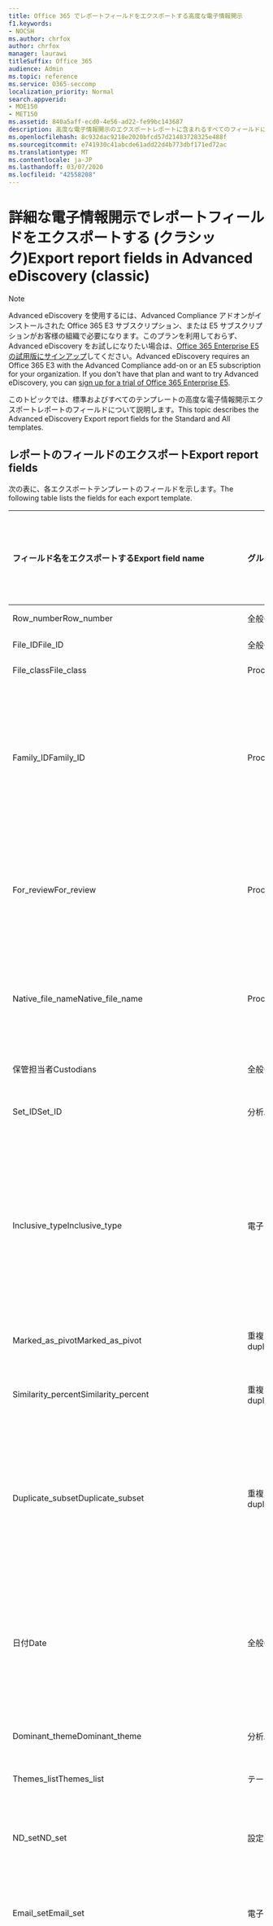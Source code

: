 ```yaml
---
title: Office 365 でレポートフィールドをエクスポートする高度な電子情報開示
f1.keywords:
- NOCSH
ms.author: chrfox
author: chrfox
manager: laurawi
titleSuffix: Office 365
audience: Admin
ms.topic: reference
ms.service: O365-seccomp
localization_priority: Normal
search.appverid:
- MOE150
- MET150
ms.assetid: 840a5aff-ecd0-4e56-ad22-fe99bc143687
description: 高度な電子情報開示のエクスポートレポートに含まれるすべてのフィールドについて説明します。
ms.openlocfilehash: 8c932dac9218e2020bfcd57d21483728325e488f
ms.sourcegitcommit: e741930c41abcde61add22d4b773dbf171ed72ac
ms.translationtype: MT
ms.contentlocale: ja-JP
ms.lasthandoff: 03/07/2020
ms.locfileid: "42558208"
---
```

# <a name="export-report-fields-in-advanced-ediscovery-classic"></a><span data-ttu-id="ea16e-103">詳細な電子情報開示でレポートフィールドをエクスポートする (クラシック)</span><span class="sxs-lookup"><span data-stu-id="ea16e-103">Export report fields in Advanced eDiscovery (classic)</span></span>

> [!NOTE]
> <span data-ttu-id="ea16e-p101">Advanced eDiscovery を使用するには、Advanced Compliance アドオンがインストールされた Office 365 E3 サブスクリプション、または E5 サブスクリプションがお客様の組織で必要になります。このプランを利用しておらず、Advanced eDiscovery をお試しになりたい場合は、[Office 365 Enterprise E5 の試用版にサインアップ](https://go.microsoft.com/fwlink/p/?LinkID=698279)してください。</span><span class="sxs-lookup"><span data-stu-id="ea16e-p101">Advanced eDiscovery requires an Office 365 E3 with the Advanced Compliance add-on or an E5 subscription for your organization. If you don't have that plan and want to try Advanced eDiscovery, you can [sign up for a trial of Office 365 Enterprise E5](https://go.microsoft.com/fwlink/p/?LinkID=698279).</span></span> 
  
<span data-ttu-id="ea16e-106">このトピックでは、標準およびすべてのテンプレートの高度な電子情報開示エクスポートレポートのフィールドについて説明します。</span><span class="sxs-lookup"><span data-stu-id="ea16e-106">This topic describes the Advanced eDiscovery Export report fields for the Standard and All templates.</span></span>
  
## <a name="export-report-fields"></a><span data-ttu-id="ea16e-107">レポートのフィールドのエクスポート</span><span class="sxs-lookup"><span data-stu-id="ea16e-107">Export report fields</span></span>

<span data-ttu-id="ea16e-108">次の表に、各エクスポートテンプレートのフィールドを示します。</span><span class="sxs-lookup"><span data-stu-id="ea16e-108">The following table lists the fields for each export template.</span></span>
  
|<span data-ttu-id="ea16e-109">**フィールド名をエクスポートする**</span><span class="sxs-lookup"><span data-stu-id="ea16e-109">**Export field name**</span></span>|<span data-ttu-id="ea16e-110">**グループ**</span><span class="sxs-lookup"><span data-stu-id="ea16e-110">**Group**</span></span>|<span data-ttu-id="ea16e-111">**説明**</span><span class="sxs-lookup"><span data-stu-id="ea16e-111">**Description**</span></span>|<span data-ttu-id="ea16e-112">**標準テンプレートで使用可能**</span><span class="sxs-lookup"><span data-stu-id="ea16e-112">**Available in Standard template**</span></span>|<span data-ttu-id="ea16e-113">**すべてのテンプレートで使用可能**</span><span class="sxs-lookup"><span data-stu-id="ea16e-113">**Available in All template**</span></span>|
|:-----|:-----|:-----|:-----|:-----|
|<span data-ttu-id="ea16e-114">Row_number</span><span class="sxs-lookup"><span data-stu-id="ea16e-114">Row_number</span></span>  <br/> |<span data-ttu-id="ea16e-115">全般</span><span class="sxs-lookup"><span data-stu-id="ea16e-115">General</span></span>  <br/> |<span data-ttu-id="ea16e-116">行番号を指定します。</span><span class="sxs-lookup"><span data-stu-id="ea16e-116">Row number.</span></span>  <br/> |<span data-ttu-id="ea16e-117">はい</span><span class="sxs-lookup"><span data-stu-id="ea16e-117">Yes</span></span>  <br/> |<span data-ttu-id="ea16e-118">はい</span><span class="sxs-lookup"><span data-stu-id="ea16e-118">Yes</span></span>  <br/> |
|<span data-ttu-id="ea16e-119">File_ID</span><span class="sxs-lookup"><span data-stu-id="ea16e-119">File_ID</span></span>  <br/> |<span data-ttu-id="ea16e-120">全般</span><span class="sxs-lookup"><span data-stu-id="ea16e-120">General</span></span>  <br/> |<span data-ttu-id="ea16e-121">ファイル ID。</span><span class="sxs-lookup"><span data-stu-id="ea16e-121">File ID.</span></span>  <br/> |<span data-ttu-id="ea16e-122">はい</span><span class="sxs-lookup"><span data-stu-id="ea16e-122">Yes</span></span>  <br/> |<span data-ttu-id="ea16e-123">はい</span><span class="sxs-lookup"><span data-stu-id="ea16e-123">Yes</span></span>  <br/> |
|<span data-ttu-id="ea16e-124">File_class</span><span class="sxs-lookup"><span data-stu-id="ea16e-124">File_class</span></span>  <br/> |<span data-ttu-id="ea16e-125">Processing</span><span class="sxs-lookup"><span data-stu-id="ea16e-125">Processing</span></span>  <br/> |<span data-ttu-id="ea16e-126">File クラス。</span><span class="sxs-lookup"><span data-stu-id="ea16e-126">File class.</span></span>  <br/> |<span data-ttu-id="ea16e-127">はい</span><span class="sxs-lookup"><span data-stu-id="ea16e-127">Yes</span></span>  <br/> |<span data-ttu-id="ea16e-128">はい</span><span class="sxs-lookup"><span data-stu-id="ea16e-128">Yes</span></span>  <br/> |
|<span data-ttu-id="ea16e-129">Family_ID</span><span class="sxs-lookup"><span data-stu-id="ea16e-129">Family_ID</span></span>  <br/> |<span data-ttu-id="ea16e-130">Processing</span><span class="sxs-lookup"><span data-stu-id="ea16e-130">Processing</span></span>  <br/> |<span data-ttu-id="ea16e-131">ファイルをグループ化するために使用される数値識別子 (通常はメールインスタンスとその添付ファイル)。</span><span class="sxs-lookup"><span data-stu-id="ea16e-131">Numeric identifier that is used to group files (usually email instance and its attachments).</span></span>  <br/> |<span data-ttu-id="ea16e-132">はい</span><span class="sxs-lookup"><span data-stu-id="ea16e-132">Yes</span></span>  <br/> |<span data-ttu-id="ea16e-133">はい</span><span class="sxs-lookup"><span data-stu-id="ea16e-133">Yes</span></span>  <br/> |
|<span data-ttu-id="ea16e-134">For_review</span><span class="sxs-lookup"><span data-stu-id="ea16e-134">For_review</span></span>  <br/> |<span data-ttu-id="ea16e-135">Processing</span><span class="sxs-lookup"><span data-stu-id="ea16e-135">Processing</span></span>  <br/> |<span data-ttu-id="ea16e-136">フィールドがレビューのためにエクスポートに含まれることを示すフラグ。</span><span class="sxs-lookup"><span data-stu-id="ea16e-136">Flag to indicate that the field will be included in export for review.</span></span>  <br/> |<span data-ttu-id="ea16e-137">はい</span><span class="sxs-lookup"><span data-stu-id="ea16e-137">Yes</span></span>  <br/> |<span data-ttu-id="ea16e-138">はい</span><span class="sxs-lookup"><span data-stu-id="ea16e-138">Yes</span></span>  <br/> |
|<span data-ttu-id="ea16e-139">Native_file_name</span><span class="sxs-lookup"><span data-stu-id="ea16e-139">Native_file_name</span></span>  <br/> |<span data-ttu-id="ea16e-140">Processing</span><span class="sxs-lookup"><span data-stu-id="ea16e-140">Processing</span></span>  <br/> |<span data-ttu-id="ea16e-141">ネイティブファイル名。フォルダーと拡張子を参照しません。</span><span class="sxs-lookup"><span data-stu-id="ea16e-141">Native file name, without referencing folder and extension.</span></span>  <br/> |<span data-ttu-id="ea16e-142">はい</span><span class="sxs-lookup"><span data-stu-id="ea16e-142">Yes</span></span>  <br/> |<span data-ttu-id="ea16e-143">はい</span><span class="sxs-lookup"><span data-stu-id="ea16e-143">Yes</span></span>  <br/> |
|<span data-ttu-id="ea16e-144">保管担当者</span><span class="sxs-lookup"><span data-stu-id="ea16e-144">Custodians</span></span>  <br/> |<span data-ttu-id="ea16e-145">全般</span><span class="sxs-lookup"><span data-stu-id="ea16e-145">General</span></span>  <br/> |<span data-ttu-id="ea16e-146">ファイルの保管担当者。</span><span class="sxs-lookup"><span data-stu-id="ea16e-146">Custodian of the file.</span></span>  <br/> |<span data-ttu-id="ea16e-147">はい</span><span class="sxs-lookup"><span data-stu-id="ea16e-147">Yes</span></span>  <br/> |<span data-ttu-id="ea16e-148">はい</span><span class="sxs-lookup"><span data-stu-id="ea16e-148">Yes</span></span>  <br/> |
|<span data-ttu-id="ea16e-149">Set_ID</span><span class="sxs-lookup"><span data-stu-id="ea16e-149">Set_ID</span></span>  <br/> |<span data-ttu-id="ea16e-150">分析</span><span class="sxs-lookup"><span data-stu-id="ea16e-150">Analyze</span></span>  <br/> |<span data-ttu-id="ea16e-151">"ND set" または "Email set" id。</span><span class="sxs-lookup"><span data-stu-id="ea16e-151">"ND set" or "Email set" id.</span></span>  <br/> |<span data-ttu-id="ea16e-152">はい</span><span class="sxs-lookup"><span data-stu-id="ea16e-152">Yes</span></span>  <br/> |<span data-ttu-id="ea16e-153">はい</span><span class="sxs-lookup"><span data-stu-id="ea16e-153">Yes</span></span>  <br/> |
|<span data-ttu-id="ea16e-154">Inclusive_type</span><span class="sxs-lookup"><span data-stu-id="ea16e-154">Inclusive_type</span></span>  <br/> |<span data-ttu-id="ea16e-155">電子メール</span><span class="sxs-lookup"><span data-stu-id="ea16e-155">Email</span></span>  <br/> |<span data-ttu-id="ea16e-156">次の値に従ってファイルが包含されているかどうかを示します。 0-包含ではない、1-包括、2: 包括的コピー。</span><span class="sxs-lookup"><span data-stu-id="ea16e-156">Indicates if file is inclusive, according to the following values: 0 - not inclusive, 1 - Inclusive, 2 - Inclusive minus, 3 - Inclusive copy.</span></span>  <br/> |<span data-ttu-id="ea16e-157">はい</span><span class="sxs-lookup"><span data-stu-id="ea16e-157">Yes</span></span>  <br/> |<span data-ttu-id="ea16e-158">はい</span><span class="sxs-lookup"><span data-stu-id="ea16e-158">Yes</span></span>  <br/> |
|<span data-ttu-id="ea16e-159">Marked_as_pivot</span><span class="sxs-lookup"><span data-stu-id="ea16e-159">Marked_as_pivot</span></span>  <br/> |<span data-ttu-id="ea16e-160">重複の近似</span><span class="sxs-lookup"><span data-stu-id="ea16e-160">Near duplicates</span></span>  <br/> |<span data-ttu-id="ea16e-161">ファイルがピボットかどうかを示します。</span><span class="sxs-lookup"><span data-stu-id="ea16e-161">Indicates if the file is a pivot.</span></span>  <br/> |<span data-ttu-id="ea16e-162">はい</span><span class="sxs-lookup"><span data-stu-id="ea16e-162">Yes</span></span>  <br/> |<span data-ttu-id="ea16e-163">はい</span><span class="sxs-lookup"><span data-stu-id="ea16e-163">Yes</span></span>  <br/> |
|<span data-ttu-id="ea16e-164">Similarity_percent</span><span class="sxs-lookup"><span data-stu-id="ea16e-164">Similarity_percent</span></span>  <br/> |<span data-ttu-id="ea16e-165">重複の近似</span><span class="sxs-lookup"><span data-stu-id="ea16e-165">Near duplicates</span></span>  <br/> |<span data-ttu-id="ea16e-166">ピボットに対する類似性の割合。</span><span class="sxs-lookup"><span data-stu-id="ea16e-166">Percentage of similarity relative to the pivot.</span></span>  <br/> |<span data-ttu-id="ea16e-167">はい</span><span class="sxs-lookup"><span data-stu-id="ea16e-167">Yes</span></span>  <br/> |<span data-ttu-id="ea16e-168">はい</span><span class="sxs-lookup"><span data-stu-id="ea16e-168">Yes</span></span>  <br/> |
|<span data-ttu-id="ea16e-169">Duplicate_subset</span><span class="sxs-lookup"><span data-stu-id="ea16e-169">Duplicate_subset</span></span>  <br/> |<span data-ttu-id="ea16e-170">重複の近似</span><span class="sxs-lookup"><span data-stu-id="ea16e-170">Near duplicates</span></span>  <br/> |<span data-ttu-id="ea16e-171">重複したサブセットの一意の識別子。</span><span class="sxs-lookup"><span data-stu-id="ea16e-171">Unique identifier of the duplicate subset.</span></span> <span data-ttu-id="ea16e-172">ファイルが完全にテキストの複製であるかどうかを示します。</span><span class="sxs-lookup"><span data-stu-id="ea16e-172">Indicates whether the file has exact text duplicates.</span></span>  <br/> |<span data-ttu-id="ea16e-173">はい</span><span class="sxs-lookup"><span data-stu-id="ea16e-173">Yes</span></span>  <br/> |<span data-ttu-id="ea16e-174">はい</span><span class="sxs-lookup"><span data-stu-id="ea16e-174">Yes</span></span>  <br/> |
|<span data-ttu-id="ea16e-175">日付</span><span class="sxs-lookup"><span data-stu-id="ea16e-175">Date</span></span>  <br/> |<span data-ttu-id="ea16e-176">全般</span><span class="sxs-lookup"><span data-stu-id="ea16e-176">General</span></span>  <br/> |<span data-ttu-id="ea16e-177">ファイルの日付 (ファイルの種類によって異なります-電子メール: 送信日、ドキュメント: 日付が変更されます)。</span><span class="sxs-lookup"><span data-stu-id="ea16e-177">Date of file (depends on file type - email: date sent; document: date modified).</span></span>  <br/> |<span data-ttu-id="ea16e-178">はい</span><span class="sxs-lookup"><span data-stu-id="ea16e-178">Yes</span></span>  <br/> |<span data-ttu-id="ea16e-179">はい</span><span class="sxs-lookup"><span data-stu-id="ea16e-179">Yes</span></span>  <br/> |
|<span data-ttu-id="ea16e-180">Dominant_theme</span><span class="sxs-lookup"><span data-stu-id="ea16e-180">Dominant_theme</span></span>  <br/> |<span data-ttu-id="ea16e-181">分析</span><span class="sxs-lookup"><span data-stu-id="ea16e-181">Analyze</span></span>  <br/> |<span data-ttu-id="ea16e-182">ファイルの主なテーマ。</span><span class="sxs-lookup"><span data-stu-id="ea16e-182">Primary Theme of the file.</span></span>  <br/> |<span data-ttu-id="ea16e-183">はい</span><span class="sxs-lookup"><span data-stu-id="ea16e-183">Yes</span></span>  <br/> |<span data-ttu-id="ea16e-184">はい</span><span class="sxs-lookup"><span data-stu-id="ea16e-184">Yes</span></span>  <br/> |
|<span data-ttu-id="ea16e-185">Themes_list</span><span class="sxs-lookup"><span data-stu-id="ea16e-185">Themes_list</span></span>  <br/> |<span data-ttu-id="ea16e-186">テーマ</span><span class="sxs-lookup"><span data-stu-id="ea16e-186">Themes</span></span>  <br/> |<span data-ttu-id="ea16e-187">テーマ名のリスト。</span><span class="sxs-lookup"><span data-stu-id="ea16e-187">List of Theme names.</span></span>  <br/> |<span data-ttu-id="ea16e-188">はい</span><span class="sxs-lookup"><span data-stu-id="ea16e-188">Yes</span></span>  <br/> |<span data-ttu-id="ea16e-189">はい</span><span class="sxs-lookup"><span data-stu-id="ea16e-189">Yes</span></span>  <br/> |
|<span data-ttu-id="ea16e-190">ND_set</span><span class="sxs-lookup"><span data-stu-id="ea16e-190">ND_set</span></span>  <br/> |<span data-ttu-id="ea16e-191">設定</span><span class="sxs-lookup"><span data-stu-id="ea16e-191">EquiSet</span></span>  <br/> |<span data-ttu-id="ea16e-192">Nearduplicate セットの一意の数値識別子。</span><span class="sxs-lookup"><span data-stu-id="ea16e-192">Unique numeric identifier of a Nearduplicate set.</span></span>  <br/> |<span data-ttu-id="ea16e-193">はい</span><span class="sxs-lookup"><span data-stu-id="ea16e-193">Yes</span></span>  <br/> |<span data-ttu-id="ea16e-194">はい</span><span class="sxs-lookup"><span data-stu-id="ea16e-194">Yes</span></span>  <br/> |
|<span data-ttu-id="ea16e-195">Email_set</span><span class="sxs-lookup"><span data-stu-id="ea16e-195">Email_set</span></span>  <br/> |<span data-ttu-id="ea16e-196">電子メール</span><span class="sxs-lookup"><span data-stu-id="ea16e-196">Email</span></span>  <br/> |<span data-ttu-id="ea16e-197">電子メールセットの一意の数値識別子。</span><span class="sxs-lookup"><span data-stu-id="ea16e-197">Unique numeric identifier of an Email set.</span></span>  <br/> |<span data-ttu-id="ea16e-198">はい</span><span class="sxs-lookup"><span data-stu-id="ea16e-198">Yes</span></span>  <br/> |<span data-ttu-id="ea16e-199">はい</span><span class="sxs-lookup"><span data-stu-id="ea16e-199">Yes</span></span>  <br/> |
|<span data-ttu-id="ea16e-200">Email_thread</span><span class="sxs-lookup"><span data-stu-id="ea16e-200">Email_thread</span></span>  <br/> |<span data-ttu-id="ea16e-201">電子メール</span><span class="sxs-lookup"><span data-stu-id="ea16e-201">Email</span></span>  <br/> |<span data-ttu-id="ea16e-202">メールセット内の電子メールの位置について説明します。これは、ルートから現在の電子メールへのすべてのノード Id で構成され、ピリオドで区切られています。</span><span class="sxs-lookup"><span data-stu-id="ea16e-202">Describes the position of the email within the Email set Consists of all Node IDs from the root to the current email, separated by periods.</span></span>  <br/> |<span data-ttu-id="ea16e-203">はい</span><span class="sxs-lookup"><span data-stu-id="ea16e-203">Yes</span></span>  <br/> |<span data-ttu-id="ea16e-204">はい</span><span class="sxs-lookup"><span data-stu-id="ea16e-204">Yes</span></span>  <br/> |
|<span data-ttu-id="ea16e-205">Email_subject</span><span class="sxs-lookup"><span data-stu-id="ea16e-205">Email_subject</span></span>  <br/> |<span data-ttu-id="ea16e-206">電子メール</span><span class="sxs-lookup"><span data-stu-id="ea16e-206">Email</span></span>  <br/> |<span data-ttu-id="ea16e-207">電子メールの件名。</span><span class="sxs-lookup"><span data-stu-id="ea16e-207">Subject of the email.</span></span>  <br/> |<span data-ttu-id="ea16e-208">はい</span><span class="sxs-lookup"><span data-stu-id="ea16e-208">Yes</span></span>  <br/> |<span data-ttu-id="ea16e-209">はい</span><span class="sxs-lookup"><span data-stu-id="ea16e-209">Yes</span></span>  <br/> |
|<span data-ttu-id="ea16e-210">Email_date_sent</span><span class="sxs-lookup"><span data-stu-id="ea16e-210">Email_date_sent</span></span>  <br/> |<span data-ttu-id="ea16e-211">電子メール</span><span class="sxs-lookup"><span data-stu-id="ea16e-211">Email</span></span>  <br/> |<span data-ttu-id="ea16e-212">電子メールが送信された日付。</span><span class="sxs-lookup"><span data-stu-id="ea16e-212">Date on which the email was sent.</span></span>  <br/> |<span data-ttu-id="ea16e-213">はい</span><span class="sxs-lookup"><span data-stu-id="ea16e-213">Yes</span></span>  <br/> |<span data-ttu-id="ea16e-214">はい</span><span class="sxs-lookup"><span data-stu-id="ea16e-214">Yes</span></span>  <br/> |
|<span data-ttu-id="ea16e-215">Email_participants</span><span class="sxs-lookup"><span data-stu-id="ea16e-215">Email_participants</span></span>  <br/> |<span data-ttu-id="ea16e-216">電子メール</span><span class="sxs-lookup"><span data-stu-id="ea16e-216">Email</span></span>  <br/> |<span data-ttu-id="ea16e-217">電子メールスレッド内のすべての参加者の電子メールアドレス (欠落したリンクを含む)。</span><span class="sxs-lookup"><span data-stu-id="ea16e-217">Email addresses of all participants in an email thread, including for missing links.</span></span>  <br/> |<span data-ttu-id="ea16e-218">はい</span><span class="sxs-lookup"><span data-stu-id="ea16e-218">Yes</span></span>  <br/> |<span data-ttu-id="ea16e-219">はい</span><span class="sxs-lookup"><span data-stu-id="ea16e-219">Yes</span></span>  <br/> |
|<span data-ttu-id="ea16e-220">Email_participant_domains</span><span class="sxs-lookup"><span data-stu-id="ea16e-220">Email_participant_domains</span></span>  <br/> |<span data-ttu-id="ea16e-221">電子メール</span><span class="sxs-lookup"><span data-stu-id="ea16e-221">Email</span></span>  <br/> |<span data-ttu-id="ea16e-222">電子メールスレッド内のすべての参加者のドメイン (欠落したリンクを含む)。</span><span class="sxs-lookup"><span data-stu-id="ea16e-222">Domains of all participants in an email thread, including for missing link.</span></span>  <br/> |<span data-ttu-id="ea16e-223">はい</span><span class="sxs-lookup"><span data-stu-id="ea16e-223">Yes</span></span>  <br/> |<span data-ttu-id="ea16e-224">はい</span><span class="sxs-lookup"><span data-stu-id="ea16e-224">Yes</span></span>  <br/> |
|<span data-ttu-id="ea16e-225">Email_sender</span><span class="sxs-lookup"><span data-stu-id="ea16e-225">Email_sender</span></span>  <br/> |<span data-ttu-id="ea16e-226">電子メール</span><span class="sxs-lookup"><span data-stu-id="ea16e-226">Email</span></span>  <br/> |<span data-ttu-id="ea16e-227">電子メールの送信者の名前またはアドレス。</span><span class="sxs-lookup"><span data-stu-id="ea16e-227">Email sender name and/or address.</span></span>  <br/> |<span data-ttu-id="ea16e-228">はい</span><span class="sxs-lookup"><span data-stu-id="ea16e-228">Yes</span></span>  <br/> |<span data-ttu-id="ea16e-229">はい</span><span class="sxs-lookup"><span data-stu-id="ea16e-229">Yes</span></span>  <br/> |
|<span data-ttu-id="ea16e-230">Email_sender_domain</span><span class="sxs-lookup"><span data-stu-id="ea16e-230">Email_sender_domain</span></span>  <br/> |<span data-ttu-id="ea16e-231">電子メール</span><span class="sxs-lookup"><span data-stu-id="ea16e-231">Email</span></span>  <br/> |<span data-ttu-id="ea16e-232">電子メールの送信者のドメイン。</span><span class="sxs-lookup"><span data-stu-id="ea16e-232">Email sender's domain.</span></span>  <br/> |<span data-ttu-id="ea16e-233">はい</span><span class="sxs-lookup"><span data-stu-id="ea16e-233">Yes</span></span>  <br/> |<span data-ttu-id="ea16e-234">はい</span><span class="sxs-lookup"><span data-stu-id="ea16e-234">Yes</span></span>  <br/> |
|<span data-ttu-id="ea16e-235">Email_to</span><span class="sxs-lookup"><span data-stu-id="ea16e-235">Email_to</span></span>  <br/> |<span data-ttu-id="ea16e-236">電子メール</span><span class="sxs-lookup"><span data-stu-id="ea16e-236">Email</span></span>  <br/> |<span data-ttu-id="ea16e-237">電子メールの受信者に送信します。</span><span class="sxs-lookup"><span data-stu-id="ea16e-237">To recipient of the email.</span></span>  <br/> |<span data-ttu-id="ea16e-238">はい</span><span class="sxs-lookup"><span data-stu-id="ea16e-238">Yes</span></span>  <br/> |<span data-ttu-id="ea16e-239">はい</span><span class="sxs-lookup"><span data-stu-id="ea16e-239">Yes</span></span>  <br/> |
|<span data-ttu-id="ea16e-240">Email_cc</span><span class="sxs-lookup"><span data-stu-id="ea16e-240">Email_cc</span></span>  <br/> |<span data-ttu-id="ea16e-241">電子メール</span><span class="sxs-lookup"><span data-stu-id="ea16e-241">Email</span></span>  <br/> |<span data-ttu-id="ea16e-242">電子メールの CC 受信者。</span><span class="sxs-lookup"><span data-stu-id="ea16e-242">CC recipient of the email.</span></span>  <br/> |<span data-ttu-id="ea16e-243">はい</span><span class="sxs-lookup"><span data-stu-id="ea16e-243">Yes</span></span>  <br/> |<span data-ttu-id="ea16e-244">はい</span><span class="sxs-lookup"><span data-stu-id="ea16e-244">Yes</span></span>  <br/> |
|<span data-ttu-id="ea16e-245">Email_bcc</span><span class="sxs-lookup"><span data-stu-id="ea16e-245">Email_bcc</span></span>  <br/> |<span data-ttu-id="ea16e-246">電子メール</span><span class="sxs-lookup"><span data-stu-id="ea16e-246">Email</span></span>  <br/> |<span data-ttu-id="ea16e-247">電子メールの BCC 受信者。</span><span class="sxs-lookup"><span data-stu-id="ea16e-247">BCC recipient of the email.</span></span>  <br/> |<span data-ttu-id="ea16e-248">はい</span><span class="sxs-lookup"><span data-stu-id="ea16e-248">Yes</span></span>  <br/> |<span data-ttu-id="ea16e-249">はい</span><span class="sxs-lookup"><span data-stu-id="ea16e-249">Yes</span></span>  <br/> |
|<span data-ttu-id="ea16e-250">Email_recipient_domains</span><span class="sxs-lookup"><span data-stu-id="ea16e-250">Email_recipient_domains</span></span>  <br/> |<span data-ttu-id="ea16e-251">電子メール</span><span class="sxs-lookup"><span data-stu-id="ea16e-251">Email</span></span>  <br/> |<span data-ttu-id="ea16e-252">電子メール受信者ドメイン (宛先、CC、および BCC)。</span><span class="sxs-lookup"><span data-stu-id="ea16e-252">Email recipients domains (To, CC, and BCC).</span></span>  <br/> |<span data-ttu-id="ea16e-253">はい</span><span class="sxs-lookup"><span data-stu-id="ea16e-253">Yes</span></span>  <br/> |<span data-ttu-id="ea16e-254">はい</span><span class="sxs-lookup"><span data-stu-id="ea16e-254">Yes</span></span>  <br/> |
|<span data-ttu-id="ea16e-255">Email_date_received</span><span class="sxs-lookup"><span data-stu-id="ea16e-255">Email_date_received</span></span>  <br/> |<span data-ttu-id="ea16e-256">電子メール</span><span class="sxs-lookup"><span data-stu-id="ea16e-256">Email</span></span>  <br/> |<span data-ttu-id="ea16e-257">電子メールが受信された日付。</span><span class="sxs-lookup"><span data-stu-id="ea16e-257">Date on which email was received.</span></span>  <br/> |<span data-ttu-id="ea16e-258">はい</span><span class="sxs-lookup"><span data-stu-id="ea16e-258">Yes</span></span>  <br/> |<span data-ttu-id="ea16e-259">はい</span><span class="sxs-lookup"><span data-stu-id="ea16e-259">Yes</span></span>  <br/> |
|<span data-ttu-id="ea16e-260">Email_action</span><span class="sxs-lookup"><span data-stu-id="ea16e-260">Email_action</span></span>  <br/> |<span data-ttu-id="ea16e-261">電子メール</span><span class="sxs-lookup"><span data-stu-id="ea16e-261">Email</span></span>  <br/> |<span data-ttu-id="ea16e-262">値: メールの件名に従ってください。 "Forward" ("FW:")、"Reply" ("RE:" の場合) または "その他" (他の件名テキスト)。</span><span class="sxs-lookup"><span data-stu-id="ea16e-262">Values: according to Email Subject: "Forward" (for "FW:"), "Reply" (for "RE:") or "Other" (other Subject text).</span></span>  <br/> |<span data-ttu-id="ea16e-263">はい</span><span class="sxs-lookup"><span data-stu-id="ea16e-263">Yes</span></span>  <br/> |<span data-ttu-id="ea16e-264">はい</span><span class="sxs-lookup"><span data-stu-id="ea16e-264">Yes</span></span>  <br/> |
|<span data-ttu-id="ea16e-265">Meeting_Start_Date/Time</span><span class="sxs-lookup"><span data-stu-id="ea16e-265">Meeting_Start_Date/Time</span></span>  <br/> ||<span data-ttu-id="ea16e-266">会議アイテムが開始された日付と時刻。</span><span class="sxs-lookup"><span data-stu-id="ea16e-266">The date and time at which a meeting item started.</span></span>  <br/> |<span data-ttu-id="ea16e-267">はい</span><span class="sxs-lookup"><span data-stu-id="ea16e-267">Yes</span></span>  <br/> |<span data-ttu-id="ea16e-268">はい</span><span class="sxs-lookup"><span data-stu-id="ea16e-268">Yes</span></span>  <br/> |
|<span data-ttu-id="ea16e-269">Meeting_End_Date/Time</span><span class="sxs-lookup"><span data-stu-id="ea16e-269">Meeting_End_Date/Time</span></span>  <br/> ||<span data-ttu-id="ea16e-270">会議アイテムが終了した日付と時刻。</span><span class="sxs-lookup"><span data-stu-id="ea16e-270">The date and time at which a meeting item ended.</span></span>  <br/> |<span data-ttu-id="ea16e-271">はい</span><span class="sxs-lookup"><span data-stu-id="ea16e-271">Yes</span></span>  <br/> |<span data-ttu-id="ea16e-272">はい</span><span class="sxs-lookup"><span data-stu-id="ea16e-272">Yes</span></span>  <br/> |
|<span data-ttu-id="ea16e-273">File_relevance_score</span><span class="sxs-lookup"><span data-stu-id="ea16e-273">File_relevance_score</span></span>  <br/> |<span data-ttu-id="ea16e-274">関連性</span><span class="sxs-lookup"><span data-stu-id="ea16e-274">Relevance</span></span>  <br/> |<span data-ttu-id="ea16e-275">関連性スコア (0-100)。</span><span class="sxs-lookup"><span data-stu-id="ea16e-275">Relevance score (0-100).</span></span> <span data-ttu-id="ea16e-276">問題ごと。</span><span class="sxs-lookup"><span data-stu-id="ea16e-276">Per issue.</span></span>  <br/> |<span data-ttu-id="ea16e-277">はい</span><span class="sxs-lookup"><span data-stu-id="ea16e-277">Yes</span></span>  <br/> |<span data-ttu-id="ea16e-278">はい</span><span class="sxs-lookup"><span data-stu-id="ea16e-278">Yes</span></span>  <br/> |
|<span data-ttu-id="ea16e-279">Family_relevance_score</span><span class="sxs-lookup"><span data-stu-id="ea16e-279">Family_relevance_score</span></span>  <br/> |<span data-ttu-id="ea16e-280">関連性</span><span class="sxs-lookup"><span data-stu-id="ea16e-280">Relevance</span></span>  <br/> |<span data-ttu-id="ea16e-281">最大ファミリの関連性スコア (0-100)。</span><span class="sxs-lookup"><span data-stu-id="ea16e-281">Max family Relevance score (0-100).</span></span> <span data-ttu-id="ea16e-282">問題ごと。</span><span class="sxs-lookup"><span data-stu-id="ea16e-282">Per issue.</span></span>  <br/> |<span data-ttu-id="ea16e-283">はい</span><span class="sxs-lookup"><span data-stu-id="ea16e-283">Yes</span></span>  <br/> |<span data-ttu-id="ea16e-284">はい</span><span class="sxs-lookup"><span data-stu-id="ea16e-284">Yes</span></span>  <br/> |
|<span data-ttu-id="ea16e-285">Relevance_tag</span><span class="sxs-lookup"><span data-stu-id="ea16e-285">Relevance_tag</span></span>  <br/> |<span data-ttu-id="ea16e-286">関連性</span><span class="sxs-lookup"><span data-stu-id="ea16e-286">Relevance</span></span>  <br/> |<span data-ttu-id="ea16e-287">関連性のあるファイルに手動でタグ付けされたファイルのタグ付け。</span><span class="sxs-lookup"><span data-stu-id="ea16e-287">Tagging of the file, if the file was manually tagged in Relevance.</span></span> <span data-ttu-id="ea16e-288">問題ごと。</span><span class="sxs-lookup"><span data-stu-id="ea16e-288">Per issue.</span></span>  <br/> |<span data-ttu-id="ea16e-289">はい</span><span class="sxs-lookup"><span data-stu-id="ea16e-289">Yes</span></span>  <br/> |<span data-ttu-id="ea16e-290">はい</span><span class="sxs-lookup"><span data-stu-id="ea16e-290">Yes</span></span>  <br/> |
|<span data-ttu-id="ea16e-291">Relevance_load_group</span><span class="sxs-lookup"><span data-stu-id="ea16e-291">Relevance_load_group</span></span>  <br/> |<span data-ttu-id="ea16e-292">関連性</span><span class="sxs-lookup"><span data-stu-id="ea16e-292">Relevance</span></span>  <br/> |<span data-ttu-id="ea16e-293">問題ごとにフィールドを指定したファイルの関連性負荷グループ。</span><span class="sxs-lookup"><span data-stu-id="ea16e-293">Relevance Load group, of the specified file, with a field per issue.</span></span>  <br/> |<span data-ttu-id="ea16e-294">はい</span><span class="sxs-lookup"><span data-stu-id="ea16e-294">Yes</span></span>  <br/> |<span data-ttu-id="ea16e-295">はい</span><span class="sxs-lookup"><span data-stu-id="ea16e-295">Yes</span></span>  <br/> |
|<span data-ttu-id="ea16e-296">Normalized_relevance_score</span><span class="sxs-lookup"><span data-stu-id="ea16e-296">Normalized_relevance_score</span></span>  <br/> |<span data-ttu-id="ea16e-297">関連性</span><span class="sxs-lookup"><span data-stu-id="ea16e-297">Relevance</span></span>  <br/> |<span data-ttu-id="ea16e-298">正規化された関連性スコア (0-100)。これは、問題と負荷の間で比較できます。</span><span class="sxs-lookup"><span data-stu-id="ea16e-298">Normalized Relevance score (0-100), which is comparable between issues and loads.</span></span>  <br/> |<span data-ttu-id="ea16e-299">はい</span><span class="sxs-lookup"><span data-stu-id="ea16e-299">Yes</span></span>  <br/> |<span data-ttu-id="ea16e-300">はい</span><span class="sxs-lookup"><span data-stu-id="ea16e-300">Yes</span></span>  <br/> |
|<span data-ttu-id="ea16e-301">Marked_as_seed</span><span class="sxs-lookup"><span data-stu-id="ea16e-301">Marked_as_seed</span></span>  <br/> |<span data-ttu-id="ea16e-302">関連性</span><span class="sxs-lookup"><span data-stu-id="ea16e-302">Relevance</span></span>  <br/> |<span data-ttu-id="ea16e-303">ファイルのタグ付け (issue/category ごとに関連するシードファイルとして設定されている場合)。</span><span class="sxs-lookup"><span data-stu-id="ea16e-303">Tagging of the file, if it was set to be as a seed file in Relevance Per issue/category.</span></span>  <br/> |<span data-ttu-id="ea16e-304">はい</span><span class="sxs-lookup"><span data-stu-id="ea16e-304">Yes</span></span>  <br/> |<span data-ttu-id="ea16e-305">はい</span><span class="sxs-lookup"><span data-stu-id="ea16e-305">Yes</span></span>  <br/> |
|<span data-ttu-id="ea16e-306">Marked_as_pre タグ付き</span><span class="sxs-lookup"><span data-stu-id="ea16e-306">Marked_as_pre-tagged</span></span>  <br/> |<span data-ttu-id="ea16e-307">関連性</span><span class="sxs-lookup"><span data-stu-id="ea16e-307">Relevance</span></span>  <br/> |<span data-ttu-id="ea16e-308">ファイルのタグ付け (issue/category ごとに関連性のあるタグ付け済みとして設定されている場合)。</span><span class="sxs-lookup"><span data-stu-id="ea16e-308">Tagging of the file, if it was set as pre-tagged in Relevance Per issue/category.</span></span>  <br/> |<span data-ttu-id="ea16e-309">はい</span><span class="sxs-lookup"><span data-stu-id="ea16e-309">Yes</span></span>  <br/> |<span data-ttu-id="ea16e-310">はい</span><span class="sxs-lookup"><span data-stu-id="ea16e-310">Yes</span></span>  <br/> |
|<span data-ttu-id="ea16e-311">Relevance_status_description</span><span class="sxs-lookup"><span data-stu-id="ea16e-311">Relevance_status_description</span></span>  <br/> |<span data-ttu-id="ea16e-312">関連性</span><span class="sxs-lookup"><span data-stu-id="ea16e-312">Relevance</span></span>  <br/> |<span data-ttu-id="ea16e-313">関連性状態の説明。</span><span class="sxs-lookup"><span data-stu-id="ea16e-313">Description of the relevance status.</span></span>  <br/> |<span data-ttu-id="ea16e-314">はい</span><span class="sxs-lookup"><span data-stu-id="ea16e-314">Yes</span></span>  <br/> |<span data-ttu-id="ea16e-315">はい</span><span class="sxs-lookup"><span data-stu-id="ea16e-315">Yes</span></span>  <br/> |
|<span data-ttu-id="ea16e-316">コメント</span><span class="sxs-lookup"><span data-stu-id="ea16e-316">Comment</span></span>  <br/> |<span data-ttu-id="ea16e-317">全般</span><span class="sxs-lookup"><span data-stu-id="ea16e-317">General</span></span>  <br/> |<span data-ttu-id="ea16e-318">ユーザーによって入力されたコメント。</span><span class="sxs-lookup"><span data-stu-id="ea16e-318">Comment entered by the user.</span></span>  <br/> |<span data-ttu-id="ea16e-319">はい</span><span class="sxs-lookup"><span data-stu-id="ea16e-319">Yes</span></span>  <br/> |<span data-ttu-id="ea16e-320">はい</span><span class="sxs-lookup"><span data-stu-id="ea16e-320">Yes</span></span>  <br/> |
|<span data-ttu-id="ea16e-321">Export_input_path</span><span class="sxs-lookup"><span data-stu-id="ea16e-321">Export_input_path</span></span>  <br/> |<span data-ttu-id="ea16e-322">Processing</span><span class="sxs-lookup"><span data-stu-id="ea16e-322">Processing</span></span>  <br/> |<span data-ttu-id="ea16e-323">入力パスをエクスポートします。</span><span class="sxs-lookup"><span data-stu-id="ea16e-323">Export input path.</span></span>  <br/> |<span data-ttu-id="ea16e-324">はい</span><span class="sxs-lookup"><span data-stu-id="ea16e-324">Yes</span></span>  <br/> |<span data-ttu-id="ea16e-325">はい</span><span class="sxs-lookup"><span data-stu-id="ea16e-325">Yes</span></span>  <br/> |
|<span data-ttu-id="ea16e-326">Pivot_ID</span><span class="sxs-lookup"><span data-stu-id="ea16e-326">Pivot_ID</span></span>  <br/> |<span data-ttu-id="ea16e-327">重複の近似</span><span class="sxs-lookup"><span data-stu-id="ea16e-327">Near Duplicates</span></span>  <br/> |<span data-ttu-id="ea16e-328">ファイルのピボット ID。</span><span class="sxs-lookup"><span data-stu-id="ea16e-328">Pivot ID of the file.</span></span>  <br/> |<span data-ttu-id="ea16e-329">はい</span><span class="sxs-lookup"><span data-stu-id="ea16e-329">Yes</span></span>  <br/> |<span data-ttu-id="ea16e-330">はい</span><span class="sxs-lookup"><span data-stu-id="ea16e-330">Yes</span></span>  <br/> |
|<span data-ttu-id="ea16e-331">Family_size</span><span class="sxs-lookup"><span data-stu-id="ea16e-331">Family_size</span></span>  <br/> |<span data-ttu-id="ea16e-332">Processing</span><span class="sxs-lookup"><span data-stu-id="ea16e-332">Processing</span></span>  <br/> |<span data-ttu-id="ea16e-333">ファミリ内のファイルの数。</span><span class="sxs-lookup"><span data-stu-id="ea16e-333">Number of files in a family.</span></span>  <br/> |<span data-ttu-id="ea16e-334">はい</span><span class="sxs-lookup"><span data-stu-id="ea16e-334">Yes</span></span>  <br/> |<span data-ttu-id="ea16e-335">はい</span><span class="sxs-lookup"><span data-stu-id="ea16e-335">Yes</span></span>  <br/> |
|<span data-ttu-id="ea16e-336">Native_type</span><span class="sxs-lookup"><span data-stu-id="ea16e-336">Native_type</span></span>  <br/> |<span data-ttu-id="ea16e-337">Processing</span><span class="sxs-lookup"><span data-stu-id="ea16e-337">Processing</span></span>  <br/> |<span data-ttu-id="ea16e-338">ネイティブファイルの種類。</span><span class="sxs-lookup"><span data-stu-id="ea16e-338">Native file type.</span></span> <span data-ttu-id="ea16e-339">たとえば、スプレッドシートやプレゼンテーションなどです。</span><span class="sxs-lookup"><span data-stu-id="ea16e-339">For example, spreadsheet or presentation.</span></span>  <br/> |<span data-ttu-id="ea16e-340">はい</span><span class="sxs-lookup"><span data-stu-id="ea16e-340">Yes</span></span>  <br/> |<span data-ttu-id="ea16e-341">はい</span><span class="sxs-lookup"><span data-stu-id="ea16e-341">Yes</span></span>  <br/> |
|<span data-ttu-id="ea16e-342">Native_MD5</span><span class="sxs-lookup"><span data-stu-id="ea16e-342">Native_MD5</span></span>  <br/> |<span data-ttu-id="ea16e-343">Processing</span><span class="sxs-lookup"><span data-stu-id="ea16e-343">Processing</span></span>  <br/> |<span data-ttu-id="ea16e-344">ネイティブファイルの MD5 ハッシュ値。</span><span class="sxs-lookup"><span data-stu-id="ea16e-344">MD5 hash value of the native file.</span></span>  <br/> |<span data-ttu-id="ea16e-345">はい</span><span class="sxs-lookup"><span data-stu-id="ea16e-345">Yes</span></span>  <br/> |<span data-ttu-id="ea16e-346">はい</span><span class="sxs-lookup"><span data-stu-id="ea16e-346">Yes</span></span>  <br/> |
|<span data-ttu-id="ea16e-347">Native_size</span><span class="sxs-lookup"><span data-stu-id="ea16e-347">Native_size</span></span>  <br/> |<span data-ttu-id="ea16e-348">Processing</span><span class="sxs-lookup"><span data-stu-id="ea16e-348">Processing</span></span>  <br/> |<span data-ttu-id="ea16e-349">ネイティブファイルサイズ。</span><span class="sxs-lookup"><span data-stu-id="ea16e-349">Native file size.</span></span>  <br/> |<span data-ttu-id="ea16e-350">はい</span><span class="sxs-lookup"><span data-stu-id="ea16e-350">Yes</span></span>  <br/> |<span data-ttu-id="ea16e-351">はい</span><span class="sxs-lookup"><span data-stu-id="ea16e-351">Yes</span></span>  <br/> |
|<span data-ttu-id="ea16e-352">Native_extension</span><span class="sxs-lookup"><span data-stu-id="ea16e-352">Native_extension</span></span>  <br/> |<span data-ttu-id="ea16e-353">Processing</span><span class="sxs-lookup"><span data-stu-id="ea16e-353">Processing</span></span>  <br/> |<span data-ttu-id="ea16e-354">ネイティブファイル拡張子。</span><span class="sxs-lookup"><span data-stu-id="ea16e-354">Native file extension.</span></span>  <br/> |<span data-ttu-id="ea16e-355">はい</span><span class="sxs-lookup"><span data-stu-id="ea16e-355">Yes</span></span>  <br/> |<span data-ttu-id="ea16e-356">はい</span><span class="sxs-lookup"><span data-stu-id="ea16e-356">Yes</span></span>  <br/> |
|<span data-ttu-id="ea16e-357">Doc_date_modified</span><span class="sxs-lookup"><span data-stu-id="ea16e-357">Doc_date_modified</span></span>  <br/> |<span data-ttu-id="ea16e-358">ドキュメントのプロパティ</span><span class="sxs-lookup"><span data-stu-id="ea16e-358">Document Properties</span></span>  <br/> |<span data-ttu-id="ea16e-359">日付ネイティブファイルが変更されたので、ファイルのメタデータから取得しました。</span><span class="sxs-lookup"><span data-stu-id="ea16e-359">Date native file was modified, taken from the file's metadata.</span></span>  <br/> |<span data-ttu-id="ea16e-360">はい</span><span class="sxs-lookup"><span data-stu-id="ea16e-360">Yes</span></span>  <br/> |<span data-ttu-id="ea16e-361">はい</span><span class="sxs-lookup"><span data-stu-id="ea16e-361">Yes</span></span>  <br/> |
|<span data-ttu-id="ea16e-362">Doc_date_created</span><span class="sxs-lookup"><span data-stu-id="ea16e-362">Doc_date_created</span></span>  <br/> |<span data-ttu-id="ea16e-363">ドキュメントのプロパティ</span><span class="sxs-lookup"><span data-stu-id="ea16e-363">Document Properties</span></span>  <br/> |<span data-ttu-id="ea16e-364">ファイルのメタデータから取得した、日付のネイティブファイルが作成されました。</span><span class="sxs-lookup"><span data-stu-id="ea16e-364">Date native file was created, taken from the file's metadata.</span></span>  <br/> |<span data-ttu-id="ea16e-365">はい</span><span class="sxs-lookup"><span data-stu-id="ea16e-365">Yes</span></span>  <br/> |<span data-ttu-id="ea16e-366">はい</span><span class="sxs-lookup"><span data-stu-id="ea16e-366">Yes</span></span>  <br/> |
|<span data-ttu-id="ea16e-367">Doc_modified_by</span><span class="sxs-lookup"><span data-stu-id="ea16e-367">Doc_modified_by</span></span>  <br/> |<span data-ttu-id="ea16e-368">ドキュメントのプロパティ</span><span class="sxs-lookup"><span data-stu-id="ea16e-368">Document Properties</span></span>  <br/> |<span data-ttu-id="ea16e-369">ファイルのメタデータから取得した、ネイティブファイルを変更したユーザー。</span><span class="sxs-lookup"><span data-stu-id="ea16e-369">User who modified native file, taken from the file's metadata.</span></span>  <br/> |<span data-ttu-id="ea16e-370">はい</span><span class="sxs-lookup"><span data-stu-id="ea16e-370">Yes</span></span>  <br/> |<span data-ttu-id="ea16e-371">はい</span><span class="sxs-lookup"><span data-stu-id="ea16e-371">Yes</span></span>  <br/> |
|<span data-ttu-id="ea16e-372">O365_date_modified</span><span class="sxs-lookup"><span data-stu-id="ea16e-372">O365_date_modified</span></span>  <br/> |<span data-ttu-id="ea16e-373">ドキュメントのプロパティ</span><span class="sxs-lookup"><span data-stu-id="ea16e-373">Document Properties</span></span>  <br/> |<span data-ttu-id="ea16e-374">日付ネイティブファイルが変更されました。 SharePoint または Exchange フィールドのいずれかを使用します。</span><span class="sxs-lookup"><span data-stu-id="ea16e-374">Date native file was modified, taken from the either SharePoint or Exchange fields.</span></span>  <br/> |<span data-ttu-id="ea16e-375">はい</span><span class="sxs-lookup"><span data-stu-id="ea16e-375">Yes</span></span>  <br/> |<span data-ttu-id="ea16e-376">はい</span><span class="sxs-lookup"><span data-stu-id="ea16e-376">Yes</span></span>  <br/> |
|<span data-ttu-id="ea16e-377">O365_date_created</span><span class="sxs-lookup"><span data-stu-id="ea16e-377">O365_date_created</span></span>  <br/> |<span data-ttu-id="ea16e-378">ドキュメントのプロパティ</span><span class="sxs-lookup"><span data-stu-id="ea16e-378">Document Properties</span></span>  <br/> |<span data-ttu-id="ea16e-379">日付ネイティブファイルが作成されました。これは、SharePoint または Exchange フィールドから取得されます。</span><span class="sxs-lookup"><span data-stu-id="ea16e-379">Date native file was created, taken from either SharePoint or Exchange fields.</span></span>  <br/> |<span data-ttu-id="ea16e-380">はい</span><span class="sxs-lookup"><span data-stu-id="ea16e-380">Yes</span></span>  <br/> |<span data-ttu-id="ea16e-381">はい</span><span class="sxs-lookup"><span data-stu-id="ea16e-381">Yes</span></span>  <br/> |
|<span data-ttu-id="ea16e-382">O365_modified_by</span><span class="sxs-lookup"><span data-stu-id="ea16e-382">O365_modified_by</span></span>  <br/> |<span data-ttu-id="ea16e-383">ドキュメントのプロパティ</span><span class="sxs-lookup"><span data-stu-id="ea16e-383">Document Properties</span></span>  <br/> |<span data-ttu-id="ea16e-384">SharePoint または Exchange のいずれかのフィールドから取得した、ネイティブファイルを最後に変更したユーザー。</span><span class="sxs-lookup"><span data-stu-id="ea16e-384">User who last modified native file, taken from either SharePoint or Exchange fields.</span></span>  <br/> |<span data-ttu-id="ea16e-385">はい</span><span class="sxs-lookup"><span data-stu-id="ea16e-385">Yes</span></span>  <br/> |<span data-ttu-id="ea16e-386">はい</span><span class="sxs-lookup"><span data-stu-id="ea16e-386">Yes</span></span>  <br/> |
|<span data-ttu-id="ea16e-387">Compound_path</span><span class="sxs-lookup"><span data-stu-id="ea16e-387">Compound_path</span></span>  <br/> |<span data-ttu-id="ea16e-388">Processing</span><span class="sxs-lookup"><span data-stu-id="ea16e-388">Processing</span></span>  <br/> |<span data-ttu-id="ea16e-389">複合ソースを含むネイティブファイルパス。</span><span class="sxs-lookup"><span data-stu-id="ea16e-389">Native file path including its compound source.</span></span>  <br/> |<span data-ttu-id="ea16e-390">はい</span><span class="sxs-lookup"><span data-stu-id="ea16e-390">Yes</span></span>  <br/> |<span data-ttu-id="ea16e-391">はい</span><span class="sxs-lookup"><span data-stu-id="ea16e-391">Yes</span></span>  <br/> |
|<span data-ttu-id="ea16e-392">Input_path</span><span class="sxs-lookup"><span data-stu-id="ea16e-392">Input_path</span></span>  <br/> |<span data-ttu-id="ea16e-393">Processing</span><span class="sxs-lookup"><span data-stu-id="ea16e-393">Processing</span></span>  <br/> |<span data-ttu-id="ea16e-394">入力ファイルのパス。</span><span class="sxs-lookup"><span data-stu-id="ea16e-394">Path of the input file.</span></span>  <br/> |<span data-ttu-id="ea16e-395">はい</span><span class="sxs-lookup"><span data-stu-id="ea16e-395">Yes</span></span>  <br/> |<span data-ttu-id="ea16e-396">はい</span><span class="sxs-lookup"><span data-stu-id="ea16e-396">Yes</span></span>  <br/> |
|<span data-ttu-id="ea16e-397">Input_date_modified</span><span class="sxs-lookup"><span data-stu-id="ea16e-397">Input_date_modified</span></span>  <br/> |<span data-ttu-id="ea16e-398">Processing</span><span class="sxs-lookup"><span data-stu-id="ea16e-398">Processing</span></span>  <br/> |<span data-ttu-id="ea16e-399">日付入力ファイルが最後に変更されました。</span><span class="sxs-lookup"><span data-stu-id="ea16e-399">Date Input file was last modified.</span></span>  <br/> |<span data-ttu-id="ea16e-400">はい</span><span class="sxs-lookup"><span data-stu-id="ea16e-400">Yes</span></span>  <br/> |<span data-ttu-id="ea16e-401">はい</span><span class="sxs-lookup"><span data-stu-id="ea16e-401">Yes</span></span>  <br/> |
|<span data-ttu-id="ea16e-402">ND_ET_sort_excl_attach</span><span class="sxs-lookup"><span data-stu-id="ea16e-402">ND_ET_sort_excl_attach</span></span>  <br/> |<span data-ttu-id="ea16e-403">分析</span><span class="sxs-lookup"><span data-stu-id="ea16e-403">Analyze</span></span>  <br/> |<span data-ttu-id="ea16e-404">校閲用の電子メールセットと ND セットの連結。</span><span class="sxs-lookup"><span data-stu-id="ea16e-404">Concatenation of Email set and ND set for review.</span></span> <span data-ttu-id="ea16e-405">' D ' は ND セットにプレフィックスとして追加され、"E" が電子メールセットに追加されます。</span><span class="sxs-lookup"><span data-stu-id="ea16e-405">'D' is added as a prefix to ND sets, and 'E' is added to Email ssets.</span></span>  <br/> |<span data-ttu-id="ea16e-406">はい</span><span class="sxs-lookup"><span data-stu-id="ea16e-406">Yes</span></span>  <br/> |<span data-ttu-id="ea16e-407">はい</span><span class="sxs-lookup"><span data-stu-id="ea16e-407">Yes</span></span>  <br/> |
|<span data-ttu-id="ea16e-408">ND_ET_sort_incl_attach</span><span class="sxs-lookup"><span data-stu-id="ea16e-408">ND_ET_sort_incl_attach</span></span>  <br/> |<span data-ttu-id="ea16e-409">分析</span><span class="sxs-lookup"><span data-stu-id="ea16e-409">Analyze</span></span>  <br/> |<span data-ttu-id="ea16e-410">電子メールセットとレビュー用の ND セットの連結は、ND セットにプレフィックスとして追加され、"E" が電子メールセットに追加されます。</span><span class="sxs-lookup"><span data-stu-id="ea16e-410">Concatenation of Email set and ND set for review 'D' is added as a prefix to ND sets, and 'E' is added to Email sets.</span></span> <span data-ttu-id="ea16e-411">さらに、Email_set 内の各電子メールの後に適切な添付ファイルが続きます。</span><span class="sxs-lookup"><span data-stu-id="ea16e-411">In addition, each email within an Email_set is followed by its appropriate attachments.</span></span>  <br/> |<span data-ttu-id="ea16e-412">はい</span><span class="sxs-lookup"><span data-stu-id="ea16e-412">Yes</span></span>  <br/> |<span data-ttu-id="ea16e-413">はい</span><span class="sxs-lookup"><span data-stu-id="ea16e-413">Yes</span></span>  <br/> |
|<span data-ttu-id="ea16e-414">Deduped_custodians</span><span class="sxs-lookup"><span data-stu-id="ea16e-414">Deduped_custodians</span></span>  <br/> |<span data-ttu-id="ea16e-415">全般</span><span class="sxs-lookup"><span data-stu-id="ea16e-415">General</span></span>  <br/> |<span data-ttu-id="ea16e-416">保管担当者の duped ファイル</span><span class="sxs-lookup"><span data-stu-id="ea16e-416">Custodians of de-duped files</span></span>  <br/> |<span data-ttu-id="ea16e-417">はい</span><span class="sxs-lookup"><span data-stu-id="ea16e-417">Yes</span></span>  <br/> |<span data-ttu-id="ea16e-418">はい</span><span class="sxs-lookup"><span data-stu-id="ea16e-418">Yes</span></span>  <br/> |
|<span data-ttu-id="ea16e-419">Deduped_file_IDs</span><span class="sxs-lookup"><span data-stu-id="ea16e-419">Deduped_file_IDs</span></span>  <br/> |<span data-ttu-id="ea16e-420">全般</span><span class="sxs-lookup"><span data-stu-id="ea16e-420">General</span></span>  <br/> |<span data-ttu-id="ea16e-421">Duped ファイルの Id</span><span class="sxs-lookup"><span data-stu-id="ea16e-421">IDs of de-duped files</span></span>  <br/> |<span data-ttu-id="ea16e-422">はい</span><span class="sxs-lookup"><span data-stu-id="ea16e-422">Yes</span></span>  <br/> |<span data-ttu-id="ea16e-423">はい</span><span class="sxs-lookup"><span data-stu-id="ea16e-423">Yes</span></span>  <br/> |
|<span data-ttu-id="ea16e-424">Deduped_paths</span><span class="sxs-lookup"><span data-stu-id="ea16e-424">Deduped_paths</span></span>  <br/> |<span data-ttu-id="ea16e-425">全般</span><span class="sxs-lookup"><span data-stu-id="ea16e-425">General</span></span>  <br/> |<span data-ttu-id="ea16e-426">Duped ファイルのパス</span><span class="sxs-lookup"><span data-stu-id="ea16e-426">Paths of de-duped files</span></span>  <br/> |<span data-ttu-id="ea16e-427">はい</span><span class="sxs-lookup"><span data-stu-id="ea16e-427">Yes</span></span>  <br/> |<span data-ttu-id="ea16e-428">はい</span><span class="sxs-lookup"><span data-stu-id="ea16e-428">Yes</span></span>  <br/> |
|<span data-ttu-id="ea16e-429">File_key</span><span class="sxs-lookup"><span data-stu-id="ea16e-429">File_key</span></span>  <br/> |<span data-ttu-id="ea16e-430">全般</span><span class="sxs-lookup"><span data-stu-id="ea16e-430">General</span></span>  <br/> |<span data-ttu-id="ea16e-431">今後の使用のための内部識別子。</span><span class="sxs-lookup"><span data-stu-id="ea16e-431">Internal identifier for future use.</span></span>  <br/> |<span data-ttu-id="ea16e-432">はい</span><span class="sxs-lookup"><span data-stu-id="ea16e-432">Yes</span></span>  <br/> |<span data-ttu-id="ea16e-433">はい</span><span class="sxs-lookup"><span data-stu-id="ea16e-433">Yes</span></span>  <br/> |
|<span data-ttu-id="ea16e-434">Export_native_path</span><span class="sxs-lookup"><span data-stu-id="ea16e-434">Export_native_path</span></span>  <br/> |<span data-ttu-id="ea16e-435">Processing</span><span class="sxs-lookup"><span data-stu-id="ea16e-435">Processing</span></span>  <br/> |<span data-ttu-id="ea16e-436">エクスポートパッケージ内のネイティブファイルのパス。</span><span class="sxs-lookup"><span data-stu-id="ea16e-436">Path of the native file in the export package.</span></span>  <br/> |<span data-ttu-id="ea16e-437">はい</span><span class="sxs-lookup"><span data-stu-id="ea16e-437">Yes</span></span>  <br/> |<span data-ttu-id="ea16e-438">はい</span><span class="sxs-lookup"><span data-stu-id="ea16e-438">Yes</span></span>  <br/> |
|<span data-ttu-id="ea16e-439">Extracted_text_path</span><span class="sxs-lookup"><span data-stu-id="ea16e-439">Extracted_text_path</span></span>  <br/> |<span data-ttu-id="ea16e-440">Processing</span><span class="sxs-lookup"><span data-stu-id="ea16e-440">Processing</span></span>  <br/> |<span data-ttu-id="ea16e-441">抽出されたファイルのパス。</span><span class="sxs-lookup"><span data-stu-id="ea16e-441">Path of the extracted file.</span></span>  <br/> |<span data-ttu-id="ea16e-442">はい</span><span class="sxs-lookup"><span data-stu-id="ea16e-442">Yes</span></span>  <br/> |<span data-ttu-id="ea16e-443">はい</span><span class="sxs-lookup"><span data-stu-id="ea16e-443">Yes</span></span>  <br/> |
|<span data-ttu-id="ea16e-444">Process_batch</span><span class="sxs-lookup"><span data-stu-id="ea16e-444">Process_batch</span></span>  <br/> |<span data-ttu-id="ea16e-445">Processing</span><span class="sxs-lookup"><span data-stu-id="ea16e-445">Processing</span></span>  <br/> |<span data-ttu-id="ea16e-446">インポートバッチのバッチ識別子。</span><span class="sxs-lookup"><span data-stu-id="ea16e-446">Batch identifier for Import batch.</span></span>  <br/> |<span data-ttu-id="ea16e-447">はい</span><span class="sxs-lookup"><span data-stu-id="ea16e-447">Yes</span></span>  <br/> |<span data-ttu-id="ea16e-448">はい</span><span class="sxs-lookup"><span data-stu-id="ea16e-448">Yes</span></span>  <br/> |
|<span data-ttu-id="ea16e-449">Process_status_ID</span><span class="sxs-lookup"><span data-stu-id="ea16e-449">Process_status_ID</span></span>  <br/> |<span data-ttu-id="ea16e-450">Processing</span><span class="sxs-lookup"><span data-stu-id="ea16e-450">Processing</span></span>  <br/> |<span data-ttu-id="ea16e-451">プロセスステージの状態を表す識別子。</span><span class="sxs-lookup"><span data-stu-id="ea16e-451">Identifier representing Process stage status.</span></span>  <br/> |<span data-ttu-id="ea16e-452">はい</span><span class="sxs-lookup"><span data-stu-id="ea16e-452">Yes</span></span>  <br/> |<span data-ttu-id="ea16e-453">はい</span><span class="sxs-lookup"><span data-stu-id="ea16e-453">Yes</span></span>  <br/> |
|<span data-ttu-id="ea16e-454">Process_status_description</span><span class="sxs-lookup"><span data-stu-id="ea16e-454">Process_status_description</span></span>  <br/> |<span data-ttu-id="ea16e-455">Processing</span><span class="sxs-lookup"><span data-stu-id="ea16e-455">Processing</span></span>  <br/> |<span data-ttu-id="ea16e-456">プロセスステージの状態の説明: 成功またはエラーの説明。</span><span class="sxs-lookup"><span data-stu-id="ea16e-456">Process stage status description: successful or error description.</span></span>  <br/> |<span data-ttu-id="ea16e-457">はい</span><span class="sxs-lookup"><span data-stu-id="ea16e-457">Yes</span></span>  <br/> |<span data-ttu-id="ea16e-458">はい</span><span class="sxs-lookup"><span data-stu-id="ea16e-458">Yes</span></span>  <br/> |
|<span data-ttu-id="ea16e-459">Export_status_ID</span><span class="sxs-lookup"><span data-stu-id="ea16e-459">Export_status_ID</span></span>  <br/> |<span data-ttu-id="ea16e-460">Processing</span><span class="sxs-lookup"><span data-stu-id="ea16e-460">Processing</span></span>  <br/> |<span data-ttu-id="ea16e-461">エクスポートの状態の ID。</span><span class="sxs-lookup"><span data-stu-id="ea16e-461">ID of the export status.</span></span>  <br/> |<span data-ttu-id="ea16e-462">はい</span><span class="sxs-lookup"><span data-stu-id="ea16e-462">Yes</span></span>  <br/> |<span data-ttu-id="ea16e-463">はい</span><span class="sxs-lookup"><span data-stu-id="ea16e-463">Yes</span></span>  <br/> |
|<span data-ttu-id="ea16e-464">Export_status_description</span><span class="sxs-lookup"><span data-stu-id="ea16e-464">Export_status_description</span></span>  <br/> |<span data-ttu-id="ea16e-465">Processing</span><span class="sxs-lookup"><span data-stu-id="ea16e-465">Processing</span></span>  <br/> |<span data-ttu-id="ea16e-466">エクスポートの状態の説明。成功またはエラーの説明。</span><span class="sxs-lookup"><span data-stu-id="ea16e-466">Description of the export status; successful or error description.</span></span>  <br/> |<span data-ttu-id="ea16e-467">はい</span><span class="sxs-lookup"><span data-stu-id="ea16e-467">Yes</span></span>  <br/> |<span data-ttu-id="ea16e-468">はい</span><span class="sxs-lookup"><span data-stu-id="ea16e-468">Yes</span></span>  <br/> |
|<span data-ttu-id="ea16e-469">Read_percent</span><span class="sxs-lookup"><span data-stu-id="ea16e-469">Read_percent</span></span>  <br/> |<span data-ttu-id="ea16e-470">関連性</span><span class="sxs-lookup"><span data-stu-id="ea16e-470">Relevance</span></span>  <br/> |<span data-ttu-id="ea16e-471">読み取り% (0-100)。</span><span class="sxs-lookup"><span data-stu-id="ea16e-471">Read % (0-100).</span></span> <span data-ttu-id="ea16e-472">問題ごと。</span><span class="sxs-lookup"><span data-stu-id="ea16e-472">Per issue.</span></span>  <br/> |<span data-ttu-id="ea16e-473">はい</span><span class="sxs-lookup"><span data-stu-id="ea16e-473">Yes</span></span>  <br/> |<span data-ttu-id="ea16e-474">はい</span><span class="sxs-lookup"><span data-stu-id="ea16e-474">Yes</span></span>  <br/> |
|<span data-ttu-id="ea16e-475">Doc_author</span><span class="sxs-lookup"><span data-stu-id="ea16e-475">Doc_author</span></span>  <br/> |<span data-ttu-id="ea16e-476">ドキュメント プロパティ</span><span class="sxs-lookup"><span data-stu-id="ea16e-476">Document properties</span></span>  <br/> |<span data-ttu-id="ea16e-477">ドキュメントのプロパティ: 作成者。</span><span class="sxs-lookup"><span data-stu-id="ea16e-477">Document properties: author.</span></span>  <br/> |<span data-ttu-id="ea16e-478">いいえ</span><span class="sxs-lookup"><span data-stu-id="ea16e-478">No</span></span>  <br/> |<span data-ttu-id="ea16e-479">はい</span><span class="sxs-lookup"><span data-stu-id="ea16e-479">Yes</span></span>  <br/> |
|<span data-ttu-id="ea16e-480">Doc_comments</span><span class="sxs-lookup"><span data-stu-id="ea16e-480">Doc_comments</span></span>  <br/> |<span data-ttu-id="ea16e-481">ドキュメント プロパティ</span><span class="sxs-lookup"><span data-stu-id="ea16e-481">Document properties</span></span>  <br/> |<span data-ttu-id="ea16e-482">ドキュメントのプロパティ: コメント。</span><span class="sxs-lookup"><span data-stu-id="ea16e-482">Document properties: comments.</span></span>  <br/> |<span data-ttu-id="ea16e-483">いいえ</span><span class="sxs-lookup"><span data-stu-id="ea16e-483">No</span></span>  <br/> |<span data-ttu-id="ea16e-484">はい</span><span class="sxs-lookup"><span data-stu-id="ea16e-484">Yes</span></span>  <br/> |
|<span data-ttu-id="ea16e-485">Doc_keywords</span><span class="sxs-lookup"><span data-stu-id="ea16e-485">Doc_keywords</span></span>  <br/> |<span data-ttu-id="ea16e-486">ドキュメント プロパティ</span><span class="sxs-lookup"><span data-stu-id="ea16e-486">Document properties</span></span>  <br/> |<span data-ttu-id="ea16e-487">ドキュメントのプロパティ: キーワード。</span><span class="sxs-lookup"><span data-stu-id="ea16e-487">Document properties: keywords.</span></span>  <br/> |<span data-ttu-id="ea16e-488">いいえ</span><span class="sxs-lookup"><span data-stu-id="ea16e-488">No</span></span>  <br/> |<span data-ttu-id="ea16e-489">はい</span><span class="sxs-lookup"><span data-stu-id="ea16e-489">Yes</span></span>  <br/> |
|<span data-ttu-id="ea16e-490">Doc_last_saved_by</span><span class="sxs-lookup"><span data-stu-id="ea16e-490">Doc_last_saved_by</span></span>  <br/> |<span data-ttu-id="ea16e-491">ドキュメント プロパティ</span><span class="sxs-lookup"><span data-stu-id="ea16e-491">Document properties</span></span>  <br/> |<span data-ttu-id="ea16e-492">ドキュメントのプロパティ: 最終保存者。</span><span class="sxs-lookup"><span data-stu-id="ea16e-492">Document properties: last saved by.</span></span>  <br/> |<span data-ttu-id="ea16e-493">いいえ</span><span class="sxs-lookup"><span data-stu-id="ea16e-493">No</span></span>  <br/> |<span data-ttu-id="ea16e-494">はい</span><span class="sxs-lookup"><span data-stu-id="ea16e-494">Yes</span></span>  <br/> |
|<span data-ttu-id="ea16e-495">Doc_revision</span><span class="sxs-lookup"><span data-stu-id="ea16e-495">Doc_revision</span></span>  <br/> |<span data-ttu-id="ea16e-496">ドキュメント プロパティ</span><span class="sxs-lookup"><span data-stu-id="ea16e-496">Document properties</span></span>  <br/> |<span data-ttu-id="ea16e-497">ドキュメントのプロパティ: リビジョン番号。</span><span class="sxs-lookup"><span data-stu-id="ea16e-497">Document properties: revision number.</span></span>  <br/> |<span data-ttu-id="ea16e-498">いいえ</span><span class="sxs-lookup"><span data-stu-id="ea16e-498">No</span></span>  <br/> |<span data-ttu-id="ea16e-499">はい</span><span class="sxs-lookup"><span data-stu-id="ea16e-499">Yes</span></span>  <br/> |
|<span data-ttu-id="ea16e-500">Doc_subject</span><span class="sxs-lookup"><span data-stu-id="ea16e-500">Doc_subject</span></span>  <br/> |<span data-ttu-id="ea16e-501">ドキュメント プロパティ</span><span class="sxs-lookup"><span data-stu-id="ea16e-501">Document properties</span></span>  <br/> |<span data-ttu-id="ea16e-502">ドキュメントのプロパティ: subject。</span><span class="sxs-lookup"><span data-stu-id="ea16e-502">Document properties: subject.</span></span>  <br/> |<span data-ttu-id="ea16e-503">いいえ</span><span class="sxs-lookup"><span data-stu-id="ea16e-503">No</span></span>  <br/> |<span data-ttu-id="ea16e-504">はい</span><span class="sxs-lookup"><span data-stu-id="ea16e-504">Yes</span></span>  <br/> |
|<span data-ttu-id="ea16e-505">Doc_template</span><span class="sxs-lookup"><span data-stu-id="ea16e-505">Doc_template</span></span>  <br/> |<span data-ttu-id="ea16e-506">ドキュメント プロパティ</span><span class="sxs-lookup"><span data-stu-id="ea16e-506">Document properties</span></span>  <br/> |<span data-ttu-id="ea16e-507">ドキュメントのプロパティ: テンプレート。</span><span class="sxs-lookup"><span data-stu-id="ea16e-507">Document properties: template.</span></span>  <br/> |<span data-ttu-id="ea16e-508">いいえ</span><span class="sxs-lookup"><span data-stu-id="ea16e-508">No</span></span>  <br/> |<span data-ttu-id="ea16e-509">はい</span><span class="sxs-lookup"><span data-stu-id="ea16e-509">Yes</span></span>  <br/> |
|<span data-ttu-id="ea16e-510">Doc_title</span><span class="sxs-lookup"><span data-stu-id="ea16e-510">Doc_title</span></span>  <br/> |<span data-ttu-id="ea16e-511">ドキュメント プロパティ</span><span class="sxs-lookup"><span data-stu-id="ea16e-511">Document properties</span></span>  <br/> |<span data-ttu-id="ea16e-512">ドキュメントのプロパティ: title。</span><span class="sxs-lookup"><span data-stu-id="ea16e-512">Document properties: title.</span></span>  <br/> |<span data-ttu-id="ea16e-513">いいえ</span><span class="sxs-lookup"><span data-stu-id="ea16e-513">No</span></span>  <br/> |<span data-ttu-id="ea16e-514">はい</span><span class="sxs-lookup"><span data-stu-id="ea16e-514">Yes</span></span>  <br/> |
|<span data-ttu-id="ea16e-515">Email_has_attachment</span><span class="sxs-lookup"><span data-stu-id="ea16e-515">Email_has_attachment</span></span>  <br/> |<span data-ttu-id="ea16e-516">電子メール</span><span class="sxs-lookup"><span data-stu-id="ea16e-516">Email</span></span>  <br/> |<span data-ttu-id="ea16e-517">電子メールに1つ以上の添付ファイルがあるかどうかを示します。</span><span class="sxs-lookup"><span data-stu-id="ea16e-517">Indicates if the email has one or more attachments.</span></span>  <br/> |<span data-ttu-id="ea16e-518">いいえ</span><span class="sxs-lookup"><span data-stu-id="ea16e-518">No</span></span>  <br/> |<span data-ttu-id="ea16e-519">はい</span><span class="sxs-lookup"><span data-stu-id="ea16e-519">Yes</span></span>  <br/> |
|<span data-ttu-id="ea16e-520">Email_importance</span><span class="sxs-lookup"><span data-stu-id="ea16e-520">Email_importance</span></span>  <br/> |<span data-ttu-id="ea16e-521">電子メール</span><span class="sxs-lookup"><span data-stu-id="ea16e-521">Email</span></span>  <br/> |<span data-ttu-id="ea16e-522">電子メールの重要度プロパティ。</span><span class="sxs-lookup"><span data-stu-id="ea16e-522">Email importance property.</span></span>  <br/> |<span data-ttu-id="ea16e-523">いいえ</span><span class="sxs-lookup"><span data-stu-id="ea16e-523">No</span></span>  <br/> |<span data-ttu-id="ea16e-524">はい</span><span class="sxs-lookup"><span data-stu-id="ea16e-524">Yes</span></span>  <br/> |
|<span data-ttu-id="ea16e-525">Email_level</span><span class="sxs-lookup"><span data-stu-id="ea16e-525">Email_level</span></span>  <br/> |<span data-ttu-id="ea16e-526">電子メール</span><span class="sxs-lookup"><span data-stu-id="ea16e-526">Email</span></span>  <br/> |<span data-ttu-id="ea16e-527">電子メールスレッド内の電子メールレベルを示します。</span><span class="sxs-lookup"><span data-stu-id="ea16e-527">Indicates email's level within the email thread.</span></span> <span data-ttu-id="ea16e-528">添付ファイルの場合は、添付された電子メールの値。</span><span class="sxs-lookup"><span data-stu-id="ea16e-528">For attachments, the value of the attached email.</span></span>  <br/> |<span data-ttu-id="ea16e-529">いいえ</span><span class="sxs-lookup"><span data-stu-id="ea16e-529">No</span></span>  <br/> |<span data-ttu-id="ea16e-530">はい</span><span class="sxs-lookup"><span data-stu-id="ea16e-530">Yes</span></span>  <br/> |
|<span data-ttu-id="ea16e-531">Email_recipients</span><span class="sxs-lookup"><span data-stu-id="ea16e-531">Email_recipients</span></span>  <br/> |<span data-ttu-id="ea16e-532">電子メール</span><span class="sxs-lookup"><span data-stu-id="ea16e-532">Email</span></span>  <br/> |<span data-ttu-id="ea16e-533">電子メール受信者の名前またはアドレス (宛先、CC、および BCC)。</span><span class="sxs-lookup"><span data-stu-id="ea16e-533">Email recipients name and/or addresses (To, CC, and BCC).</span></span>  <br/> |<span data-ttu-id="ea16e-534">いいえ</span><span class="sxs-lookup"><span data-stu-id="ea16e-534">No</span></span>  <br/> |<span data-ttu-id="ea16e-535">はい</span><span class="sxs-lookup"><span data-stu-id="ea16e-535">Yes</span></span>  <br/> |
|<span data-ttu-id="ea16e-536">Email_security</span><span class="sxs-lookup"><span data-stu-id="ea16e-536">Email_security</span></span>  <br/> |<span data-ttu-id="ea16e-537">電子メール</span><span class="sxs-lookup"><span data-stu-id="ea16e-537">Email</span></span>  <br/> |<span data-ttu-id="ea16e-538">電子メールのセキュリティプロパティ。</span><span class="sxs-lookup"><span data-stu-id="ea16e-538">Email security property.</span></span>  <br/> |<span data-ttu-id="ea16e-539">いいえ</span><span class="sxs-lookup"><span data-stu-id="ea16e-539">No</span></span>  <br/> |<span data-ttu-id="ea16e-540">はい</span><span class="sxs-lookup"><span data-stu-id="ea16e-540">Yes</span></span>  <br/> |
|<span data-ttu-id="ea16e-541">Email_sensitivity</span><span class="sxs-lookup"><span data-stu-id="ea16e-541">Email_sensitivity</span></span>  <br/> |<span data-ttu-id="ea16e-542">電子メール</span><span class="sxs-lookup"><span data-stu-id="ea16e-542">Email</span></span>  <br/> |<span data-ttu-id="ea16e-543">電子メールの秘密度のプロパティ。</span><span class="sxs-lookup"><span data-stu-id="ea16e-543">Email sensitivity property.</span></span>  <br/> |<span data-ttu-id="ea16e-544">いいえ</span><span class="sxs-lookup"><span data-stu-id="ea16e-544">No</span></span>  <br/> |<span data-ttu-id="ea16e-545">はい</span><span class="sxs-lookup"><span data-stu-id="ea16e-545">Yes</span></span>  <br/> |
|<span data-ttu-id="ea16e-546">Export_batch</span><span class="sxs-lookup"><span data-stu-id="ea16e-546">Export_batch</span></span>  <br/> |<span data-ttu-id="ea16e-547">Processing</span><span class="sxs-lookup"><span data-stu-id="ea16e-547">Processing</span></span>  <br/> |<span data-ttu-id="ea16e-548">ファイルの最終エクスポートバッチ名。</span><span class="sxs-lookup"><span data-stu-id="ea16e-548">File's last Export batch name.</span></span>  <br/> |<span data-ttu-id="ea16e-549">いいえ</span><span class="sxs-lookup"><span data-stu-id="ea16e-549">No</span></span>  <br/> |<span data-ttu-id="ea16e-550">はい</span><span class="sxs-lookup"><span data-stu-id="ea16e-550">Yes</span></span>  <br/> |
|<span data-ttu-id="ea16e-551">Export_session</span><span class="sxs-lookup"><span data-stu-id="ea16e-551">Export_session</span></span>  <br/> |<span data-ttu-id="ea16e-552">Processing</span><span class="sxs-lookup"><span data-stu-id="ea16e-552">Processing</span></span>  <br/> |<span data-ttu-id="ea16e-553">ファイルの最終エクスポートセッション Id (日付を含む)。</span><span class="sxs-lookup"><span data-stu-id="ea16e-553">File's last Export session Id including date.</span></span>  <br/> |<span data-ttu-id="ea16e-554">いいえ</span><span class="sxs-lookup"><span data-stu-id="ea16e-554">No</span></span>  <br/> |<span data-ttu-id="ea16e-555">はい</span><span class="sxs-lookup"><span data-stu-id="ea16e-555">Yes</span></span>  <br/> |
|<span data-ttu-id="ea16e-556">Extracted_text_length</span><span class="sxs-lookup"><span data-stu-id="ea16e-556">Extracted_text_length</span></span>  <br/> |<span data-ttu-id="ea16e-557">Processing</span><span class="sxs-lookup"><span data-stu-id="ea16e-557">Processing</span></span>  <br/> |<span data-ttu-id="ea16e-558">抽出されたテキストファイルの文字の長さ。</span><span class="sxs-lookup"><span data-stu-id="ea16e-558">Character length of the Extracted text file.</span></span>  <br/> |<span data-ttu-id="ea16e-559">いいえ</span><span class="sxs-lookup"><span data-stu-id="ea16e-559">No</span></span>  <br/> |<span data-ttu-id="ea16e-560">はい</span><span class="sxs-lookup"><span data-stu-id="ea16e-560">Yes</span></span>  <br/> |
|<span data-ttu-id="ea16e-561">Family_duplicate_set</span><span class="sxs-lookup"><span data-stu-id="ea16e-561">Family_duplicate_set</span></span>  <br/> |<span data-ttu-id="ea16e-562">Processing</span><span class="sxs-lookup"><span data-stu-id="ea16e-562">Processing</span></span>  <br/> |<span data-ttu-id="ea16e-563">完全なテキストの重複があるファミリの数値識別子 (それぞれのファミリのすべてのメンバーは完全に重複しています)。</span><span class="sxs-lookup"><span data-stu-id="ea16e-563">Numeric Identifier for families that are exact text duplicates of each other (respectively - all members of the families are exact duplicates).</span></span>  <br/> |<span data-ttu-id="ea16e-564">いいえ</span><span class="sxs-lookup"><span data-stu-id="ea16e-564">No</span></span>  <br/> |<span data-ttu-id="ea16e-565">はい</span><span class="sxs-lookup"><span data-stu-id="ea16e-565">Yes</span></span>  <br/> |
|<span data-ttu-id="ea16e-566">Has_Text</span><span class="sxs-lookup"><span data-stu-id="ea16e-566">Has_Text</span></span>  <br/> |<span data-ttu-id="ea16e-567">Processing</span><span class="sxs-lookup"><span data-stu-id="ea16e-567">Processing</span></span>  <br/> |<span data-ttu-id="ea16e-568">ファイルにテキストがあるかどうかを示します。 0-いいえ。1-はい。</span><span class="sxs-lookup"><span data-stu-id="ea16e-568">Indicates if there is a text in the file: 0 - no ; 1- yes.</span></span>  <br/> |<span data-ttu-id="ea16e-569">いいえ</span><span class="sxs-lookup"><span data-stu-id="ea16e-569">No</span></span>  <br/> |<span data-ttu-id="ea16e-570">はい</span><span class="sxs-lookup"><span data-stu-id="ea16e-570">Yes</span></span>  <br/> |
|<span data-ttu-id="ea16e-571">Input_file_ID</span><span class="sxs-lookup"><span data-stu-id="ea16e-571">Input_file_ID</span></span>  <br/> |<span data-ttu-id="ea16e-572">Processing</span><span class="sxs-lookup"><span data-stu-id="ea16e-572">Processing</span></span>  <br/> |<span data-ttu-id="ea16e-573">ファイルの抽出元の入力ファイルの ID。</span><span class="sxs-lookup"><span data-stu-id="ea16e-573">ID of the Input file from which file was extracted from.</span></span>  <br/> |<span data-ttu-id="ea16e-574">いいえ</span><span class="sxs-lookup"><span data-stu-id="ea16e-574">No</span></span>  <br/> |<span data-ttu-id="ea16e-575">はい</span><span class="sxs-lookup"><span data-stu-id="ea16e-575">Yes</span></span>  <br/> |
|<span data-ttu-id="ea16e-576">Native_SHA_256</span><span class="sxs-lookup"><span data-stu-id="ea16e-576">Native_SHA_256</span></span>  <br/> |<span data-ttu-id="ea16e-577">Processing</span><span class="sxs-lookup"><span data-stu-id="ea16e-577">Processing</span></span>  <br/> |<span data-ttu-id="ea16e-578">SHA-256 ネイティブファイルのハッシュ値。</span><span class="sxs-lookup"><span data-stu-id="ea16e-578">SHA-256 hash value of the native file.</span></span>  <br/> |<span data-ttu-id="ea16e-579">いいえ</span><span class="sxs-lookup"><span data-stu-id="ea16e-579">No</span></span>  <br/> |<span data-ttu-id="ea16e-580">はい</span><span class="sxs-lookup"><span data-stu-id="ea16e-580">Yes</span></span>  <br/> |
|<span data-ttu-id="ea16e-581">O365_authors</span><span class="sxs-lookup"><span data-stu-id="ea16e-581">O365_authors</span></span>  <br/> |<span data-ttu-id="ea16e-582">ドキュメント プロパティ</span><span class="sxs-lookup"><span data-stu-id="ea16e-582">Document properties</span></span>  <br/> |<span data-ttu-id="ea16e-583">SharePoint または Exchange のいずれかのフィールドから取得した、ネイティブファイルを変更したユーザー。</span><span class="sxs-lookup"><span data-stu-id="ea16e-583">Users who modified native file, taken from either SharePoint or Exchange fields.</span></span>  <br/> |<span data-ttu-id="ea16e-584">いいえ</span><span class="sxs-lookup"><span data-stu-id="ea16e-584">No</span></span>  <br/> |<span data-ttu-id="ea16e-585">はい</span><span class="sxs-lookup"><span data-stu-id="ea16e-585">Yes</span></span>  <br/> |
|<span data-ttu-id="ea16e-586">O365_created_by</span><span class="sxs-lookup"><span data-stu-id="ea16e-586">O365_created_by</span></span>  <br/> |<span data-ttu-id="ea16e-587">ドキュメント プロパティ</span><span class="sxs-lookup"><span data-stu-id="ea16e-587">Document properties</span></span>  <br/> |<span data-ttu-id="ea16e-588">ネイティブファイルを作成したユーザー。 SharePoint または Exchange のいずれかのフィールドから取得されます。</span><span class="sxs-lookup"><span data-stu-id="ea16e-588">User who created native file, taken from either SharePoint or Exchange fields.</span></span>  <br/> |<span data-ttu-id="ea16e-589">いいえ</span><span class="sxs-lookup"><span data-stu-id="ea16e-589">No</span></span>  <br/> |<span data-ttu-id="ea16e-590">はい</span><span class="sxs-lookup"><span data-stu-id="ea16e-590">Yes</span></span>  <br/> |
|<span data-ttu-id="ea16e-591">Parent_node</span><span class="sxs-lookup"><span data-stu-id="ea16e-591">Parent_node</span></span>  <br/> |<span data-ttu-id="ea16e-592">電子メール</span><span class="sxs-lookup"><span data-stu-id="ea16e-592">Email</span></span>  <br/> |<span data-ttu-id="ea16e-593">電子メールスレッド内のノードを、リンクがない最も近い親ノードに関連付けます。</span><span class="sxs-lookup"><span data-stu-id="ea16e-593">Relates a node in an email thread to the closest parent node that is not a missing link.</span></span>  <br/> |<span data-ttu-id="ea16e-594">いいえ</span><span class="sxs-lookup"><span data-stu-id="ea16e-594">No</span></span>  <br/> |<span data-ttu-id="ea16e-595">はい</span><span class="sxs-lookup"><span data-stu-id="ea16e-595">Yes</span></span>  <br/> |
|<span data-ttu-id="ea16e-596">Set_order_inclusives_first</span><span class="sxs-lookup"><span data-stu-id="ea16e-596">Set_order_inclusives_first</span></span>  <br/> |<span data-ttu-id="ea16e-597">電子メール</span><span class="sxs-lookup"><span data-stu-id="ea16e-597">Email</span></span>  <br/> |<span data-ttu-id="ea16e-598">メールと添付ファイル: 時系列順 (Inclusives first)。</span><span class="sxs-lookup"><span data-stu-id="ea16e-598">Emails and attachments: counter chronological order (Inclusives first).</span></span> <span data-ttu-id="ea16e-599">ドキュメント: 最初にピボットと rest を類似性スコアで降順に並べ替えます。</span><span class="sxs-lookup"><span data-stu-id="ea16e-599">Documents: pivots first and the rest by similarity score, descending.</span></span>  <br/> |<span data-ttu-id="ea16e-600">いいえ</span><span class="sxs-lookup"><span data-stu-id="ea16e-600">No</span></span>  <br/> |<span data-ttu-id="ea16e-601">はい</span><span class="sxs-lookup"><span data-stu-id="ea16e-601">Yes</span></span>  <br/> |
|<span data-ttu-id="ea16e-602">Tagged_By</span><span class="sxs-lookup"><span data-stu-id="ea16e-602">Tagged_By</span></span>  <br/> |<span data-ttu-id="ea16e-603">関連性</span><span class="sxs-lookup"><span data-stu-id="ea16e-603">Relevance</span></span>  <br/> |<span data-ttu-id="ea16e-604">特定の問題に関連するファイルをタグ付けしたユーザー。</span><span class="sxs-lookup"><span data-stu-id="ea16e-604">User who tagged the file in Relevance for the specific issue.</span></span>  <br/> |<span data-ttu-id="ea16e-605">いいえ</span><span class="sxs-lookup"><span data-stu-id="ea16e-605">No</span></span>  <br/> |<span data-ttu-id="ea16e-606">はい</span><span class="sxs-lookup"><span data-stu-id="ea16e-606">Yes</span></span>  <br/> |
|<span data-ttu-id="ea16e-607">Word_count</span><span class="sxs-lookup"><span data-stu-id="ea16e-607">Word_count</span></span>  <br/> |<span data-ttu-id="ea16e-608">分析</span><span class="sxs-lookup"><span data-stu-id="ea16e-608">Analyze</span></span>  <br/> |<span data-ttu-id="ea16e-609">文書内の単語数を指定します。</span><span class="sxs-lookup"><span data-stu-id="ea16e-609">Number of words in the document.</span></span>  <br/> |<span data-ttu-id="ea16e-610">いいえ</span><span class="sxs-lookup"><span data-stu-id="ea16e-610">No</span></span>  <br/> |<span data-ttu-id="ea16e-611">はい</span><span class="sxs-lookup"><span data-stu-id="ea16e-611">Yes</span></span>  <br/> |
|
   
## <a name="related-topics"></a><span data-ttu-id="ea16e-612">関連項目</span><span class="sxs-lookup"><span data-stu-id="ea16e-612">Related Topics</span></span>

[<span data-ttu-id="ea16e-613">高度な電子情報開示 (クラシック)</span><span class="sxs-lookup"><span data-stu-id="ea16e-613">Advanced eDiscovery (classic)</span></span>](office-365-advanced-ediscovery.md)
  
[<span data-ttu-id="ea16e-614">高度な電子情報開示を使用してケースデータをエクスポートする</span><span class="sxs-lookup"><span data-stu-id="ea16e-614">Exporting case data with Advanced eDiscovery</span></span>](export-case-data-in-advanced-ediscovery.md)
  
[<span data-ttu-id="ea16e-615">結果のエクスポート</span><span class="sxs-lookup"><span data-stu-id="ea16e-615">Exporting results</span></span>](export-results-in-advanced-ediscovery.md)
  
[<span data-ttu-id="ea16e-616">バッチ履歴の表示と過去の結果のエクスポート</span><span class="sxs-lookup"><span data-stu-id="ea16e-616">Viewing batch history and exporting past results</span></span>](view-batch-history-and-export-past-results.md)
  

